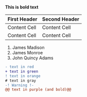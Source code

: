 **This is bold text**

| First Header  | Second Header |
| ------------- | ------------- |
| Content Cell  | Content Cell  |
| Content Cell  | Content Cell  |

1. James Madison
2. James Monroe
3. John Quincy Adams

```diff
- text in red
+ text in green
! text in orange
# text in gray
-! Warning !-
@@ text in purple (and bold)@@
```

